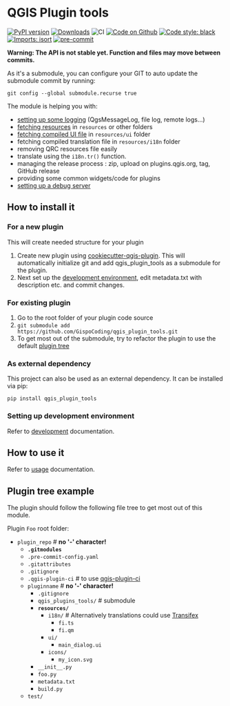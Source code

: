 # QGIS Plugin tools

[![PyPI version](https://badge.fury.io/py/qgis_plugin_tools.svg)](https://badge.fury.io/py/qgis_plugin_tools)
[![Downloads](https://img.shields.io/pypi/dm/qgis_plugin_tools.svg)](https://pypistats.org/packages/qgis_plugin_tools)
![CI](https://github.com/GispoCoding/qgis_plugin_tools/workflows/Tests/badge.svg)
[![Code on Github](https://img.shields.io/badge/Code-GitHub-brightgreen)](https://github.com/GispoCoding/pytest-qgis)
[![Code style: black](https://img.shields.io/badge/code%20style-black-000000.svg)](https://github.com/psf/black)
[![Imports: isort](https://img.shields.io/badge/%20imports-isort-%231674b1?style=flat&labelColor=ef8336)](https://pycqa.github.io/isort/)
[![pre-commit](https://img.shields.io/badge/pre--commit-enabled-brightgreen?logo=pre-commit&logoColor=white)](https://github.com/pre-commit/pre-commit)

**Warning: The API is not stable yet. Function and files may move between commits.**

As it's a submodule, you can configure your GIT to auto update the submodule commit by running:

`git config --global submodule.recurse true`

The module is helping you with:

- [setting up some logging](docs/usage.md#Logging) (QgsMessageLog, file log, remote logs...)
- [fetching resources](docs/usage.md#Resource-tools) in `resources` or other folders
- [fetching compiled UI file](docs/usage.md#Resource-tools) in `resources/ui` folder
- fetching compiled translation file in `resources/i18n` folder
- removing QRC resources file easily
- translate using the `i18n.tr()` function.
- managing the release process : zip, upload on plugins.qgis.org, tag, GitHub release
- providing some common widgets/code for plugins
- [setting up a debug server](docs/usage.md#Debug-server)

## How to install it

### For a new plugin

This will create needed structure for your plugin

1. Create new plugin using [cookiecutter-qgis-plugin](https://github.com/GispoCoding/cookiecutter-qgis-plugin).
   This will automatically initialize git and add qgis_plugin_tools as a submodule for the plugin.
1. Next set up the [development environment](https://github.com/GispoCoding/cookiecutter-qgis-plugin/blob/main/%7B%7Bcookiecutter.project_directory%7D%7D/docs/development.md#setting-up-development-environment),
   edit metadata.txt with description etc. and commit changes.

### For existing plugin

1. Go to the root folder of your plugin code source
1. `git submodule add https://github.com/GispoCoding/qgis_plugin_tools.git`
1. To get most out of the submodule, try to refactor the plugin to use the default [plugin tree](#Plugin-tree-example)

### As external dependency

This project can also be used as an external dependency. It can be installed via pip:

```shell
pip install qgis_plugin_tools
```

### Setting up development environment

Refer to [development](https://github.com/GispoCoding/cookiecutter-qgis-plugin/blob/main/%7B%7Bcookiecutter.project_directory%7D%7D/docs/development.md#setting-up-development-environment) documentation.

## How to use it

Refer to [usage](docs/usage.md) documentation.

## Plugin tree example

The plugin should follow the following file tree to get most out of this module.

Plugin `Foo` root folder:

- `plugin_repo` # **no '-' character!**
  - **`.gitmodules`**
  - `.pre-commit-config.yaml`
  - `.gitattributes`
  - `.gitignore`
  - `.qgis-plugin-ci` # to use [qgis-plugin-ci](https://github.com/opengisch/qgis-plugin-ci)
  - `pluginname` # **no '-' character!**
    - `.gitignore`
    - `qgis_plugins_tools/` # submodule
    - **`resources/`**
      - `i18n/` # Alternatively translations could use [Transifex](infrastructure/template/root/docs/development.md#Translating)
        - `fi.ts`
        - `fi.qm`
      - `ui/`
        - `main_dialog.ui`
      - `icons/`
        - `my_icon.svg`
    - `__init__.py`
    - `foo.py`
    - `metadata.txt`
    - `build.py`
  - `test/`
